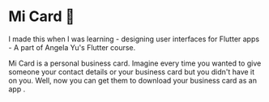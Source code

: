 
# Mi Card 📇

I made this when I was learning - designing user interfaces for Flutter apps - A part of Angela Yu's Flutter course.

Mi Card is a personal business card. Imagine every time you wanted to give someone your contact details or your business card but you didn't have it on you. Well, now you can get them to download your business card as an app .

